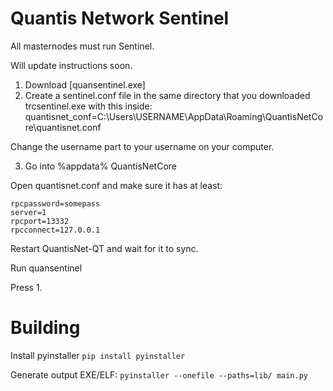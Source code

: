# Quantis Network Sentinel

All masternodes must run Sentinel.

Will update instructions soon.

1. Download [quansentinel.exe]
2. Create a sentinel.conf file in the same directory that you downloaded trcsentinel.exe with this inside:
quantisnet_conf=C:\Users\USERNAME\AppData\Roaming\QuantisNetCore\quantisnet.conf

Change the username part to your username on your computer.

3. Go into %appdata% QuantisNetCore

Open quantisnet.conf and make sure it has at least:

```rpcuser=someuser
rpcpassword=somepass
server=1
rpcport=13332
rpcconnect=127.0.0.1
```

Restart QuantisNet-QT and wait for it to sync.

Run quansentinel

Press 1.


# Building

Install pyinstaller `pip install pyinstaller`

Generate output EXE/ELF: `pyinstaller --onefile --paths=lib/ main.py`
